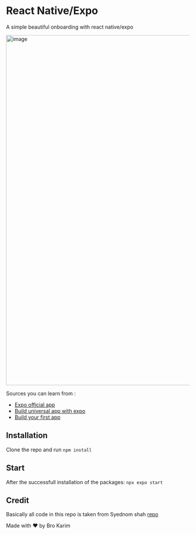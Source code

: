 # React Native/Expo 

 A simple beautiful onboarding with react native/expo

<img width="959" alt="image" src="https://github.com/BroKarim/Fit-buddy/assets/146515339/9cba155b-3f5d-42fa-87fb-975245a2a2c0">


Sources you can learn from : 
- [Expo official app](https://docs.expo.dev/)
- [Build universal app with expo](https://docs.expo.dev/tutorial/introduction/)
- [Build your first app](https://dev.to/codesphere/building-your-first-react-native-application-with-expo-5381)


## Installation

Clone the repo and run `npm install`

## Start

After the successfull installation of the packages: `npx expo start`

## Credit

Basically all code in this repo is taken from Syednom shah [repo](https://github.com/syednomishah/Onboarding-UI-React-Native)


Made with ❤️ by Bro Karim
